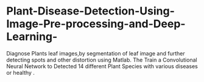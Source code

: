 # Plant-Disease-Detection-Using-Image-Pre-processing-and-Deep-Learning-
Diagnose Plants leaf images,by segmentation of leaf image and further detecting spots and other distortion using Matlab. The Train a Convolutional Neural Network to  Detected 14 different Plant Species with various diseases or healthy .
